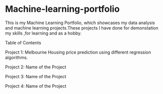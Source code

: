 # Machine-learning-portfolio
This is my Machine Learning Portfolio, which showcases my data analysis and machine learning projects.These projects I have done for demonstation my skills
,for learning and as a hobby.

Table of Contents

Project 1: Melbourne Housing price prediction using different regression algorithms.

Project 2: Name of the Project

Project 3: Name of the Project

Project 4: Name of the Project 
